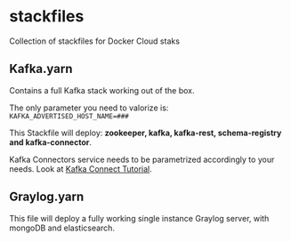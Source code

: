 # stackfiles
Collection of stackfiles for Docker Cloud staks

## Kafka.yarn
Contains a full Kafka stack working out of the box.

The only parameter you need to valorize is: `KAFKA_ADVERTISED_HOST_NAME=###`

This Stackfile will deploy: **zookeeper, kafka, kafka-rest, schema-registry and kafka-connector**.

Kafka Connectors service needs to be parametrized accordingly to your needs. Look at [Kafka Connect Tutorial](http://docs.confluent.io/3.0.1/cp-docker-images/docs/tutorials/connect-avro-jdbc.html?highlight=docker).

## Graylog.yarn
This file will deploy a fully working single instance Graylog server, with mongoDB and elasticsearch. 
